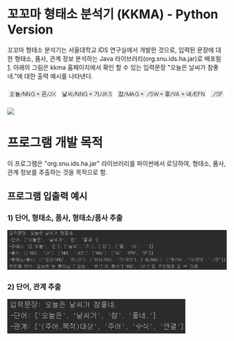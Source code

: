 # 꼬꼬마 형태소 분석기 (KKMA) - Python Version

꼬꼬마 형태소 분석기는 서울대학교 IDS 연구실에서 개발한 것으로, 입력된 문장에 대한 형태소, 품사, 관계 정보 분석하는 Java 라이브러리(org.snu.ids.ha.jar)로 배포됨 [1]. 아래의 그림은 kkma 홈페이지에서 확인 할 수 있는 입력문장 "오늘은 날씨가 참좋네."에 대한 출력 예시를 나타낸다.

![](https://github.com/YuJungChae/kkma_python/blob/master/img/kkma2.PNG)

![](https://github.com/YuJungChae/kkma_python/blob/master/img/\kkma.PNG)

[1]: http://kkma.snu.ac.kr/	"KKMA"


# 프로그램 개발 목적

이 프로그램은 "org.snu.ids.ha.jar"  라이브러리를 파이썬에서 로딩하여, 형태소, 품사, 관계 정보를 추출하는 것을 목적으로 함.



## 프로그램 입출력 예시

### 1) 단어, 형태소, 품사, 형태소/품사 추출

![](https://github.com/YuJungChae/kkma_python/blob/master/img/io.PNG)



### 2) 단어, 관계 추출

![](https://github.com/YuJungChae/kkma_python/blob/master/img/io2.PNG)



